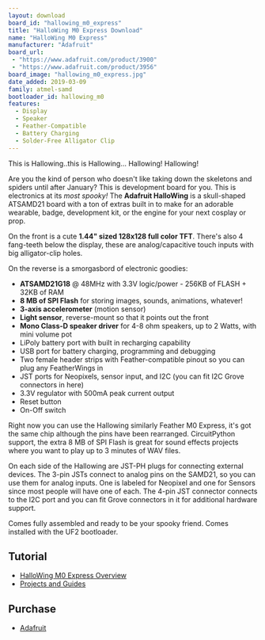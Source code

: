 ```yaml
---
layout: download
board_id: "hallowing_m0_express"
title: "HalloWing M0 Express Download"
name: "HalloWing M0 Express"
manufacturer: "Adafruit"
board_url:
 - "https://www.adafruit.com/product/3900"
 - "https://www.adafruit.com/product/3956"
board_image: "hallowing_m0_express.jpg"
date_added: 2019-03-09
family: atmel-samd
bootloader_id: hallowing_m0
features:
  - Display
  - Speaker
  - Feather-Compatible
  - Battery Charging
  - Solder-Free Alligator Clip
---
```


This is Hallowing..this is Hallowing... Hallowing! Hallowing! 

Are you the kind of person who doesn't like taking down the skeletons and spiders until after January? This is development board for you. This is electronics at its _most spooky!_ The **Adafruit HalloWing** is a skull-shaped ATSAMD21 board with a ton of extras built in to make for an adorable wearable, badge, development kit, or the engine for your next cosplay or prop.

On the front is a cute **1.44" sized 128x128 full color TFT**. There's also 4 fang-teeth below the display, these are analog/capacitive touch inputs with big alligator-clip holes.

On the reverse is a smorgasbord of electronic goodies:

*   **ATSAMD21G18** @ 48MHz with 3.3V logic/power - 256KB of FLASH + 32KB of RAM
*   **8 MB of SPI Flash** for storing images, sounds, animations, whatever!
*   **3-axis accelerometer** (motion sensor)
*   **Light sensor**, reverse-mount so that it points out the front
*   **Mono Class-D speaker driver** for 4-8 ohm speakers, up to 2 Watts, with mini volume pot
*   LiPoly battery port with built in recharging capability
*   USB port for battery charging, programming and debugging
*   Two female header strips with Feather-compatible pinout so you can plug any FeatherWings in
*   JST ports for Neopixels, sensor input, and I2C (you can fit I2C Grove connectors in here)
*   3.3V regulator with 500mA peak current output
*   Reset button
*   On-Off switch

Right now you can use the Hallowing similarly Feather M0 Express, it's got the same chip although the pins have been rearranged. CircuitPython support, the extra 8 MB of SPI Flash is great for sound effects projects where you want to play up to 3 minutes of WAV files.

On each side of the Hallowing are JST-PH plugs for connecting external devices. The 3-pin JSTs connect to analog pins on the SAMD21, so you can use them for analog inputs. One is labeled for Neopixel and one for Sensors since most people will have one of each. The 4-pin JST connector connects to the I2C port and you can fit Grove connectors in it for additional hardware support.

Comes fully assembled and ready to be your spooky friend. Comes installed with the UF2 bootloader.

## Tutorial

- [HalloWing M0 Express Overview](https://learn.adafruit.com/adafruit-hallowing)
- [Projects and Guides](https://learn.adafruit.com/products/3900/guides)

## Purchase

* [Adafruit](https://www.adafruit.com/product/3900)
